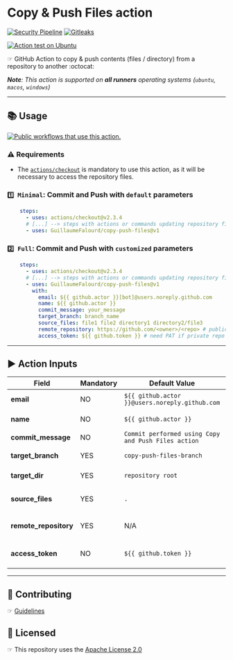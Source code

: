 # Copy & Push Files action

[![Security Pipeline](https://github.com/GuillaumeFalourd/copy-push-files/actions/workflows/security-pipeline.yml/badge.svg)](https://github.com/GuillaumeFalourd/copy-push-files/actions/workflows/security-pipeline.yml) [![Gitleaks](https://github.com/GuillaumeFalourd/copy-push-files/actions/workflows/gitleaks.yml/badge.svg)](https://github.com/GuillaumeFalourd/copy-push-files/actions/workflows/gitleaks.yml)

[![Action test on Ubuntu](https://github.com/GuillaumeFalourd/copy-push-files/actions/workflows/ubuntu_action_test.yml/badge.svg)](https://github.com/GuillaumeFalourd/copy-push-files/actions/workflows/ubuntu_action_test.yml)

☞ GitHub Action to copy & push contents (files / directory) from a repository to another :octocat:

_**Note**: This action is supported on **all runners** operating systems (`ubuntu`, `macos`, `windows`)_

* * *

## 📚 Usage

[![Public workflows that use this action.](https://img.shields.io/endpoint?url=https%3A%2F%2Fapi-endbug.vercel.app%2Fapi%2Fgithub-actions%2Fused-by%3Faction%3DGuillaumeFalourd%2Fcopy-push-files%26badge%3Dtrue)](https://github.com/search?o=desc&q=GuillaumeFalourd+copy-push-files+path%3A.github%2Fworkflows+language%3AYAML&s=&type=Code)

### ⚠️ Requirements

- The [`actions/checkout`](https://github.com/marketplace/actions/checkout) is mandatory to use this action, as it will be necessary to access the repository files.

### `1️⃣ Minimal`: Commit and Push with `default` parameters

```yaml
    steps:
      - uses: actions/checkout@v2.3.4
      # [...] --> steps with actions or commands updating repository files
      - uses: GuillaumeFalourd/copy-push-files@v1
```

### `2️⃣ Full`: Commit and Push with `customized` parameters

```yaml
    steps:
      - uses: actions/checkout@v2.3.4
      # [...] --> steps with actions or commands updating repository files
      - uses: GuillaumeFalourd/copy-push-files@v1
        with:
          email: ${{ github.actor }}[bot]@users.noreply.github.com
          name: ${{ github.actor }}
          commit_message: your_message
          target_branch: branch_name
          source_files: file1 file2 directory1 directory2/file3
          remote_repository: https://github.com/<owner>/<repo> # public repository
          access_token: ${{ github.token }} # need PAT if private repo
```

* * *

## ▶️ Action Inputs

Field | Mandatory | Default Value | Observation
------------ | ------------  | ------------- | -------------
**email** | NO | `${{ github.actor }}@users.noreply.github.com` | Github user email <br/> _e.g: `octocat@github.com`_
**name** | NO | `${{ github.actor }}` | Github username <br/> _e.g: `octocat`_
**commit_message** | NO | `Commit performed using Copy and Push Files action` | Commit message
**target_branch** | YES | `copy-push-files-branch` | Branch to push the contents on the other repository
**target_dir** | YES | `repository root` | Directory to push the contents on the other repository
**source_files** | YES | `.` | Files to add separated by space <br/> _e.g: `file1 file2 directory1 directory2/file3`_
**remote_repository** | YES | N/A | Repository url to push the code <br/> _e.g: `https://github.com/<owner>/<repo>`_
**access_token** | NO | `${{ github.token }}` | [Personal Access Token](https://docs.github.com/en/authentication/keeping-your-account-and-data-secure/creating-a-personal-access-token) is necessary if push to another repository

* * *

## 🤝 Contributing

☞ [Guidelines](https://github.com/GuillaumeFalourd/copy-push-files/blob/main/CONTRIBUTING.md)

## 🏅 Licensed

☞ This repository uses the [Apache License 2.0](https://github.com/GuillaumeFalourd/copy-push-files/blob/main/LICENSE)
